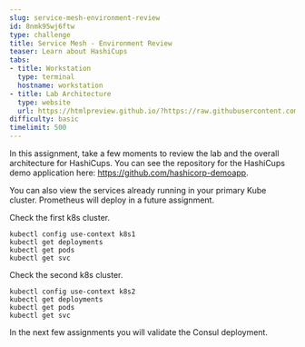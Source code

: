 ```yaml
---
slug: service-mesh-environment-review
id: 8nmk95wj6ftw
type: challenge
title: Service Mesh - Environment Review
teaser: Learn about HashiCups
tabs:
- title: Workstation
  type: terminal
  hostname: workstation
- title: Lab Architecture
  type: website
  url: https://htmlpreview.github.io/?https://raw.githubusercontent.com/hashicorp/field-workshops-consul/master/instruqt-tracks/consul-life-of-a-developer/assets/diagrams/diagrams.html
difficulty: basic
timelimit: 500
---
```

In this assignment, take a few moments to review the lab and the overall architecture for HashiCups.
You can see the repository for the HashiCups demo application here: https://github.com/hashicorp-demoapp. <br>


You can also view the services already running in your primary Kube cluster. Prometheus will deploy in a future assignment. <br>

Check the first k8s cluster. <br>

```
kubectl config use-context k8s1
kubectl get deployments
kubectl get pods
kubectl get svc
```

Check the second k8s cluster. <br>

```
kubectl config use-context k8s2
kubectl get deployments
kubectl get pods
kubectl get svc
```

In the next few assignments you will validate the Consul deployment.
